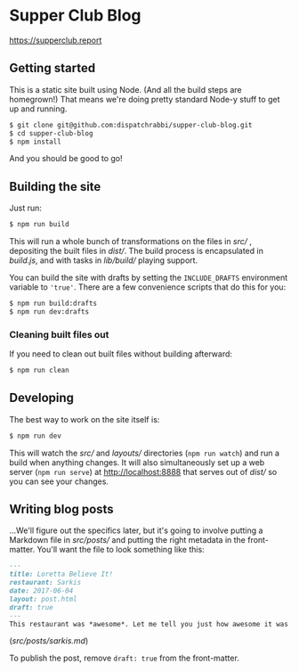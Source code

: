 # Supper Club Blog
https://supperclub.report

## Getting started

This is a static site built using Node. (And all the build steps are homegrown!) That means we're doing pretty standard Node-y stuff to get up and running.

```sh
$ git clone git@github.com:dispatchrabbi/supper-club-blog.git
$ cd supper-club-blog
$ npm install
```

And you should be good to go!

## Building the site

Just run:

```sh
$ npm run build
```

This will run a whole bunch of transformations on the files in _src/_ , depositing the built files in _dist/_. The build process is encapsulated in _build.js_, and with tasks in _lib/build/_ playing support.

You can build the site with drafts by setting the `INCLUDE_DRAFTS` environment variable to `'true'`. There are a few convenience scripts that do this for you:

```sh
$ npm run build:drafts
$ npm run dev:drafts
```

### Cleaning built files out

If you need to clean out built files without building afterward:

```sh
$ npm run clean
```

## Developing

The best way to work on the site itself is:

```sh
$ npm run dev
```

This will watch the _src/_ and _layouts/_ directories (`npm run watch`) and run a build when anything changes. It will also simultaneously set up a web server (`npm run serve`) at <http://localhost:8888> that serves out of _dist/_ so you can see your changes.

## Writing blog posts

...We'll figure out the specifics later, but it's going to involve putting a Markdown file in _src/posts/_ and putting the right metadata in the front-matter. You'll want the file to look something like this:

```markdown
---
title: Loretta Believe It!
restaurant: Sarkis
date: 2017-06-04
layout: post.html
draft: true
---
This restaurant was *awesome*. Let me tell you just how awesome it was.
```
(_src/posts/sarkis.md_)

To publish the post, remove `draft: true` from the front-matter.
